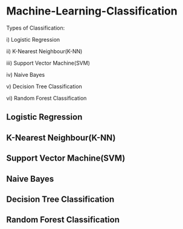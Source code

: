 # Machine-Learning-Classification
Types of Classification:

  i) Logistic Regression

 ii) K-Nearest Neighbour(K-NN)

iii) Support Vector Machine(SVM)

 iv) Naive Bayes

  v) Decision Tree Classification

 vi) Random Forest Classification


## Logistic Regression

## K-Nearest Neighbour(K-NN)

## Support Vector Machine(SVM)

## Naive Bayes

## Decision Tree Classification

## Random Forest Classification
